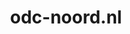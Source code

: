 ---
layout: post
title:  "odc-noord.nl"
internal_url:  "/data/odc-noord.nl.html"
categories: dutchgov
---